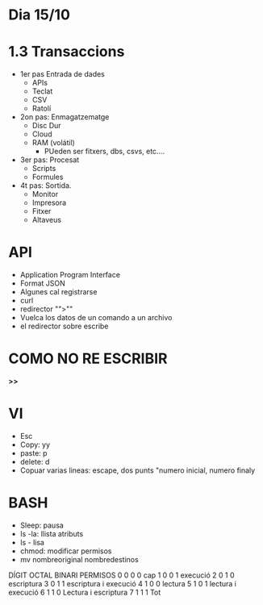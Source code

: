 # Dia 15/10

# 1.3 Transaccions

- 1er pas Entrada de dades
	- APIs
	- Teclat
	- CSV
	- Ratolí
- 2on pas: Enmagatzematge
	- Disc Dur
	- Cloud
	- RAM (volátil)
		- PUeden ser fitxers, dbs, csvs, etc....
- 3er pas: Procesat
	- Scripts
	- Formules
- 4t pas: Sortida.
	- Monitor
	- Impresora
	- Fitxer
	- Altaveus
# API
- Application Program Interface
- Format JSON
- Algunes cal registrarse
- curl
- redirector "">"" 
- Vuelca los datos de un comando a un archivo
- el redirector sobre escribe
# COMO NO RE ESCRIBIR
**>>**
# VI
- Esc 
- Copy: yy
- paste: p
- delete: d
- Copuar varias lineas: escape, dos punts "numero inicial, numero finaly
# BASH
- Sleep: pausa 
- ls -la: llista atributs
- ls - lisa
- chmod: modificar permisos
- mv nombreoriginal nombredestinos


DÍGIT OCTAL		BINARI		PERMISOS
	0			0 0 0		cap
	1			0 0 1		execució
	2			0 1 0		escriptura
	3			0 1 1		escriptura i execució
	4			1 0 0		lectura
	5			1 0 1		lectura i execució
	6			1 1 0		Lectura i escriptura
	7			1 1 1		Tot
